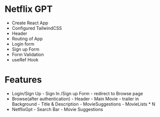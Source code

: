 # Netflix GPT
- Create React App
- Configured TailwindCSS
- Header
- Routing of App
- Login form
- Sign up Form
- Form Validation
- useRef Hook


# Features
- Login/Sign Up
      - Sign In /Sign up Form
      - redirect to Browse page
- Browse(after authentication)
      - Header
      - Main Movie
            - trailer in Background
            - Title & Description
            - MovieSuggestions
                    - MovieLists * N
- NetflixGpt
       - Search Bar
       - Movie Suggestions 